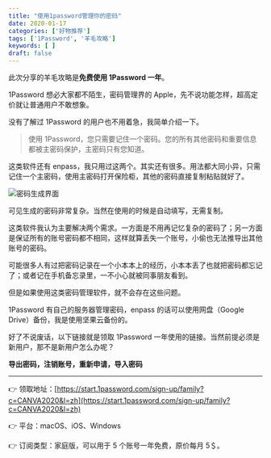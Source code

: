 ```yaml
---
title: "使用1password管理你的密码"
date: 2020-01-17
categories: ['好物推荐']
tags: ['1Password', '羊毛攻略']
keywords: [ ]
draft: false
---
```


此次分享的羊毛攻略是**免费使用 1Password 一年**。

<!-- more -->

1Password 想必大家都不陌生，密码管理界的 Apple，先不说功能怎样，超高定价就让普通用户不敢想象。

没有了解过 1Password 的用户也不用着急，我简单介绍一下。

> 使用 1Password，您只需要记住一个密码。您的所有其他密码和重要信息都被主密码保护，主密码只有您知道。

这类软件还有 enpass，我只用过这两个。其实还有很多。用法都大同小异，只需记住一个主密码，使用主密码打开保险柜，其他的密码直接复制粘贴就好了。

![密码生成界面](https://i.loli.net/2020/01/29/JgYn4VDKGEuqsPT.jpg)

可见生成的密码非常复杂。当然在使用的时候是自动填写，无需复制。

这类软件我认为主要解决两个需求。一方面是不用再记忆复杂的密码了；另一方面是保证所有的账号密码都不相同，这样就算丢失一个账号，小偷也无法推导出其他账号的密码。

可能很多人有过把密码记录在一个小本本上的经历，小本本丢了也就把密码都忘记了；或者记在手机备忘录里，一不小心就被同事朋友看到。

但是如果使用这类密码管理软件，就不会存在这些问题。

1Password 有自己的服务器管理密码，enpass 的话可以使用网盘（Google Drive）备份，我是使用坚果云备份的。

好了不说废话，以下链接就是领取 1Password 一年使用的链接。当然前提必须是新用户，那不是新用户怎么办呢？

**导出密码，注销账号，重新申请，导入密码**

------

👉 领取地址：[https://start.1password.com/sign-up/family?c=CANVA2020&l=zh](https://start.1password.com/sign-up/family?c=CANVA2020&l=zh)

👉 平台：macOS、iOS、Windows

👉 订阅类型：家庭版，可以用于 5 个账号一年免费，原价每月 5＄。
